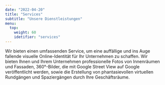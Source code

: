 ```yaml
---
date: "2022-04-20"
title: "Services"
subtitle: "Unsere Dienstleistungen"
menu:
  top:
    weight: 60
    idetifier: "services"
---
```


Wir bieten einen umfassenden Service, um eine auffällige und ins Auge fallende visuelle Online-Identität für Ihr Unternehmen zu schaffen. Wir bieten Ihnen und Ihrem Unternehmen professionelle Fotos von Innenräumen und Fassaden, 360°-Bilder, die mit Google Street View auf Google veröffentlicht werden, sowie die Erstellung von phantasievollen virtuellen Rundgängen und Spaziergängen durch Ihre Geschäftsräume.
